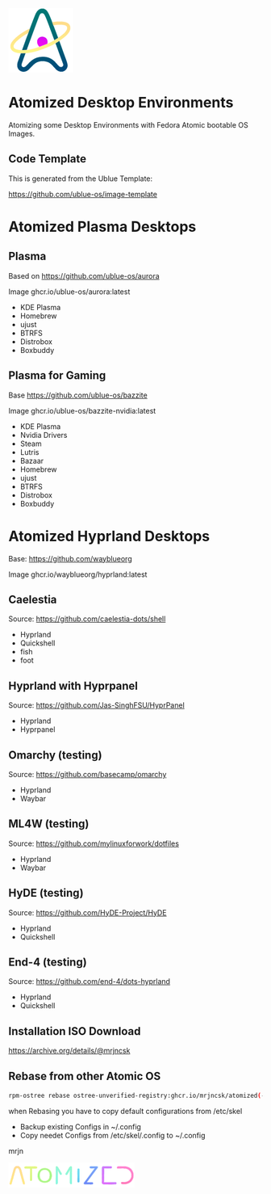 ![Logo](Data/atomized/usr/share/atomized/Logo.png)

# Atomized Desktop Environments

Atomizing some Desktop Environments with Fedora Atomic bootable OS Images.

## Code Template

This is generated from the Ublue Template:

https://github.com/ublue-os/image-template

# Atomized Plasma Desktops

## Plasma

Based on https://github.com/ublue-os/aurora

Image ghcr.io/ublue-os/aurora:latest

- KDE Plasma
- Homebrew
- ujust
- BTRFS
- Distrobox
- Boxbuddy

## Plasma for Gaming

Base https://github.com/ublue-os/bazzite

Image ghcr.io/ublue-os/bazzite-nvidia:latest

- KDE Plasma
- Nvidia Drivers
- Steam
- Lutris
- Bazaar
- Homebrew
- ujust
- BTRFS
- Distrobox
- Boxbuddy

# Atomized Hyprland Desktops

Base: https://github.com/wayblueorg

Image ghcr.io/wayblueorg/hyprland:latest

## Caelestia

Source: https://github.com/caelestia-dots/shell

- Hyprland
- Quickshell
- fish
- foot

## Hyprland with Hyprpanel

Source: https://github.com/Jas-SinghFSU/HyprPanel

- Hyprland
- Hyprpanel

## Omarchy (testing)

Source: https://github.com/basecamp/omarchy

- Hyprland
- Waybar

## ML4W (testing)

Source: https://github.com/mylinuxforwork/dotfiles

- Hyprland
- Waybar

## HyDE (testing)

Source: https://github.com/HyDE-Project/HyDE

- Hyprland
- Quickshell

## End-4 (testing)

Source: https://github.com/end-4/dots-hyprland

- Hyprland
- Quickshell

## Installation ISO Download

https://archive.org/details/@mrjncsk

## Rebase from other Atomic OS

```bash
rpm-ostree rebase ostree-unverified-registry:ghcr.io/mrjncsk/atomized(-desktop)(-nvidia)
```

when Rebasing you have to copy default configurations from /etc/skel
- Backup existing Configs in ~/.config
- Copy needet Configs from /etc/skel/.config to ~/.config

mrjn

![Title](Data/atomized/usr/share/atomized/Title.png)
